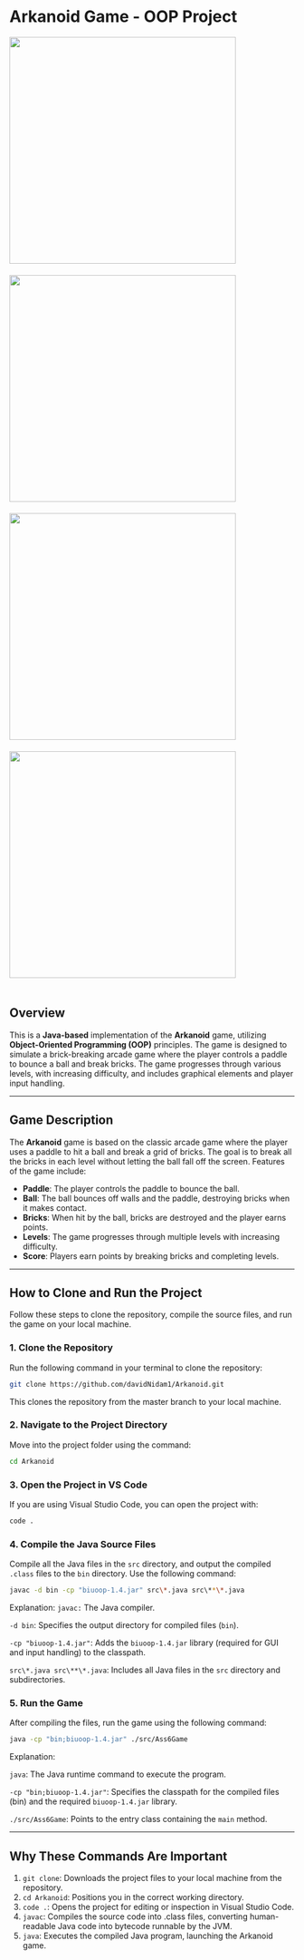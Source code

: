 # Arkanoid Game - OOP Project

<img src="https://github.com/user-attachments/assets/c2ccbd82-b475-4430-9416-1b670e352cdf" width="400" style="margin-right: 40px; margin-bottom: 20px;">
<img src="https://github.com/user-attachments/assets/1ebe1023-26db-4db5-8c76-3dafdd20c586" width="400" style="margin-right: 40px; margin-bottom: 20px;">
<img src="https://github.com/user-attachments/assets/c1ec546d-2b69-47e3-a2e2-c67b35cb7218" width="400" style="margin-right: 40px; margin-bottom: 20px;">
<img src="https://github.com/user-attachments/assets/e50e99e8-8fd4-4f57-9b90-ea2aa0303966" width="400" style="margin-bottom: 40px; margin-bottom: 20px;">


## Overview

This is a **Java-based** implementation of the **Arkanoid** game, utilizing **Object-Oriented Programming (OOP)** principles. The game is designed to simulate a brick-breaking arcade game where the player controls a paddle to bounce a ball and break bricks. The game progresses through various levels, with increasing difficulty, and includes graphical elements and player input handling.

---

## Game Description

The **Arkanoid** game is based on the classic arcade game where the player uses a paddle to hit a ball and break a grid of bricks. The goal is to break all the bricks in each level without letting the ball fall off the screen. Features of the game include:

- **Paddle**: The player controls the paddle to bounce the ball.
- **Ball**: The ball bounces off walls and the paddle, destroying bricks when it makes contact.
- **Bricks**: When hit by the ball, bricks are destroyed and the player earns points.
- **Levels**: The game progresses through multiple levels with increasing difficulty.
- **Score**: Players earn points by breaking bricks and completing levels.

---

## How to Clone and Run the Project

Follow these steps to clone the repository, compile the source files, and run the game on your local machine.

### 1. **Clone the Repository**

Run the following command in your terminal to clone the repository:

```bash
git clone https://github.com/davidNidam1/Arkanoid.git
```

This clones the repository from the master branch to your local machine.

### 2. **Navigate to the Project Directory**

Move into the project folder using the command:
```bash
cd Arkanoid
```

### 3. Open the Project in VS Code
If you are using Visual Studio Code, you can open the project with:
```bash
code .
```

### 4. Compile the Java Source Files
Compile all the Java files in the `src` directory, and output the compiled `.class` files to the `bin` directory. Use the following command:
```bash
javac -d bin -cp "biuoop-1.4.jar" src\*.java src\**\*.java
```
Explanation:
`javac:` The Java compiler.

`-d bin`: Specifies the output directory for compiled files (`bin`).

`-cp "biuoop-1.4.jar"`: Adds the `biuoop-1.4.jar` library (required for GUI and input handling) to the classpath.

`src\*.java src\**\*.java`: Includes all Java files in the `src` directory and subdirectories.

### 5. Run the Game
After compiling the files, run the game using the following command:
```bash
java -cp "bin;biuoop-1.4.jar" ./src/Ass6Game
```
Explanation:

`java`: The Java runtime command to execute the program.

`-cp "bin;biuoop-1.4.jar"`: Specifies the classpath for the compiled files (bin) and the required `biuoop-1.4.jar` library.

`./src/Ass6Game`: Points to the entry class containing the `main` method.

---

## Why These Commands Are Important
1. `git clone`: Downloads the project files to your local machine from the repository.
2. `cd Arkanoid`: Positions you in the correct working directory.
3. `code .`: Opens the project for editing or inspection in Visual Studio Code.
4. `javac`: Compiles the source code into .class files, converting human-readable Java code into bytecode runnable by the JVM.
5. `java`: Executes the compiled Java program, launching the Arkanoid game.
